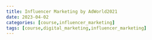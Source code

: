 ```yaml
---
title: Influencer Marketing by AdWorld2021
date: 2023-04-02
categories: [course,influencer_marketing]
tags: [course,digital_marketing,influencer_marketing]
---
```



